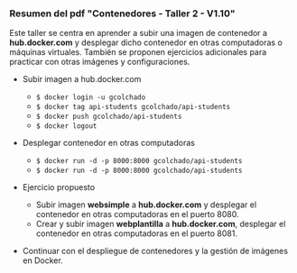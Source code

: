 ### Resumen del pdf "Contenedores - Taller 2 - V1.10"

Este taller se centra en aprender a subir una imagen de contenedor a **hub.docker.com** y desplegar dicho contenedor en otras computadoras o máquinas virtuales. También se proponen ejercicios adicionales para practicar con otras imágenes y configuraciones.

- Subir imagen a hub.docker.com
  - `$ docker login -u gcolchado`
  - `$ docker tag api-students gcolchado/api-students`
  - `$ docker push gcolchado/api-students`
  - `$ docker logout`

- Desplegar contenedor en otras computadoras
  - `$ docker run -d -p 8000:8000 gcolchado/api-students`
  - `$ docker run -d -p 8000:8000 gcolchado/api-students`

- Ejercicio propuesto
  - Subir imagen **websimple** a **hub.docker.com** y desplegar el contenedor en otras computadoras en el puerto 8080.
  - Crear y subir imagen **webplantilla** a **hub.docker.com**, desplegar el contenedor en otras computadoras en el puerto 8081.

- Continuar con el despliegue de contenedores y la gestión de imágenes en Docker.
